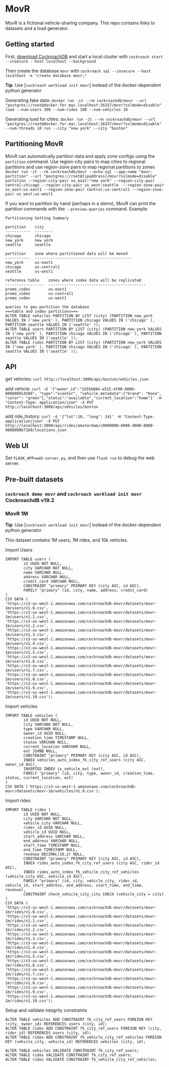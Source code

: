 # MovR

MovR is a fictional vehicle-sharing company. This repo contains links to datasets and a load generator.

## Getting started
First, [download CockroachDB](https://www.cockroachlabs.com/docs/stable/install-cockroachdb.html) and start a local cluster with `cockroach start --insecure --host localhost --background`

Then create the database `movr` with `cockroach sql --insecure --host localhost -e "create database movr;"`

**Tip**: Use [`cockroach workload init movr`] instead of the docker-dependent python generator

Generating fake data: `docker run -it --rm cockroachdb/movr --url "postgres://root@docker.for.mac.localhost:26257/movr?sslmode=disable" load --num-users 100 --num-rides 100 --num-vehicles 10`

Generating load for cities: `docker run -it --rm cockroachdb/movr --url "postgres://root@docker.for.mac.localhost:26257/movr?sslmode=disable" --num-threads 10 run --city "new york" --city "boston"`

## Partitioning MovR
MovR can automatically partition data and apply zone configs using the `partition` command.
Use region-city pairs to map cities to regional partitions and use region-zone pairs to map regional partitions to zones
`docker run -it --rm cockroachdb/movr --echo-sql --app-name "movr-partition" --url "postgres://root@[ipaddress]/movr?sslmode=disable" partition --region-city-pair us_east:"new york" --region-city-pair central:chicago --region-city-pair us_west:seattle  --region-zone-pair us_east:us-east1 --region-zone-pair central:us-central1 --region-zone-pair us_west:us-west1`

If you want to partition by hand (perhaps in a demo), MovR can print the partition commands with the `--preview-queries` command. Example:
```
Partitioning Setting Summary

partition    city
-----------  --------
chicago      chicago
new_york     new york
seattle      seattle

partition    zone where partitioned data will be moved
-----------  -------------------------------------------
new_york     us-east1
chicago      us-central1
seattle      us-west1

reference table    zones where index data will be replicated
-----------------  -------------------------------------------
promo_codes        us-east1
promo_codes        us-central1
promo_codes        us-west1

queries to geo-partition the database
===table and index partitions===
ALTER TABLE vehicles PARTITION BY LIST (city) (PARTITION new_york VALUES IN ('new york' ), PARTITION chicago VALUES IN ('chicago' ), PARTITION seattle VALUES IN ('seattle' ));
ALTER TABLE users PARTITION BY LIST (city) (PARTITION new_york VALUES IN ('new york' ), PARTITION chicago VALUES IN ('chicago' ), PARTITION seattle VALUES IN ('seattle' ));
ALTER TABLE rides PARTITION BY LIST (city) (PARTITION new_york VALUES IN ('new york' ), PARTITION chicago VALUES IN ('chicago' ), PARTITION seattle VALUES IN ('seattle' ));
```

## API

get vehicles: `curl http://localhost:3000/api/boston/vehicles.json`

add vehicle: `curl -d '{"owner_id":"15556084-a515-4f00-8000-000000014586", "type":"scooter", "vehicle_metadata":{"brand": "Kona", "color": "green"},"status":"available","current_location":"home"}' -H "Content-Type: application/json" -X PUT http://localhost:3000/api/vehicles/boston`

add ride_history: `curl -d '{"lat":10, "long": 14}' -H "Content-Type: application/json" -X PUT http://localhost:3000/api/rides/amsterdam/c0000000-0000-4000-8000-0000000b71b0/locations.json`

## Web UI

Set `FLASK_APP=web-server.py`, and then use `flask run` to debug the web server.

## Pre-built datasets

### `cockroach demo movr` and `cockroach workload init movr` **CockroachdB v19.2**



### MovR 1M

**Tip**: Use [`cockroach workload init movr`] instead of the docker-dependent python generator

This dataset contains 1M users, 1M rides, and 10k vehicles.


Import Users
```
IMPORT TABLE users (
        id UUID NOT NULL,
        city VARCHAR NOT NULL,
        name VARCHAR NULL,
        address VARCHAR NULL,
        credit_card VARCHAR NULL,
        CONSTRAINT "primary" PRIMARY KEY (city ASC, id ASC),
        FAMILY "primary" (id, city, name, address, credit_card)
)
CSV DATA (
'https://s3-us-west-1.amazonaws.com/cockroachdb-movr/datasets/movr-1m/users/n1.0.csv', 
'https://s3-us-west-1.amazonaws.com/cockroachdb-movr/datasets/movr-1m/users/n1.1.csv', 
'https://s3-us-west-1.amazonaws.com/cockroachdb-movr/datasets/movr-1m/users/n1.2.csv', 
'https://s3-us-west-1.amazonaws.com/cockroachdb-movr/datasets/movr-1m/users/n1.3.csv', 
'https://s3-us-west-1.amazonaws.com/cockroachdb-movr/datasets/movr-1m/users/n1.4.csv', 
'https://s3-us-west-1.amazonaws.com/cockroachdb-movr/datasets/movr-1m/users/n1.5.csv', 
'https://s3-us-west-1.amazonaws.com/cockroachdb-movr/datasets/movr-1m/users/n1.6.csv', 
'https://s3-us-west-1.amazonaws.com/cockroachdb-movr/datasets/movr-1m/users/n1.7.csv', 
'https://s3-us-west-1.amazonaws.com/cockroachdb-movr/datasets/movr-1m/users/n1.8.csv', 
'https://s3-us-west-1.amazonaws.com/cockroachdb-movr/datasets/movr-1m/users/n1.9.csv',
'https://s3-us-west-1.amazonaws.com/cockroachdb-movr/datasets/movr-1m/users/n1.10.csv');

```
Import vehicles
```
IMPORT TABLE vehicles (
        id UUID NOT NULL,
        city VARCHAR NOT NULL,
        type VARCHAR NULL,
        owner_id UUID NULL,
        creation_time TIMESTAMP NULL,
        status VARCHAR NULL,
        current_location VARCHAR NULL,
        ext JSONB NULL,
        CONSTRAINT "primary" PRIMARY KEY (city ASC, id ASC),
        INDEX vehicles_auto_index_fk_city_ref_users (city ASC, owner_id ASC),
        INVERTED INDEX ix_vehicle_ext (ext),
        FAMILY "primary" (id, city, type, owner_id, creation_time, status, current_location, ext)
)                                                                                                                                                                
CSV DATA ('https://s3-us-west-1.amazonaws.com/cockroachdb-movr/datasets/movr-1m/vehicles/n1.0.csv');

```

Import rides
```
IMPORT TABLE rides (
        id UUID NOT NULL,
        city VARCHAR NOT NULL,
        vehicle_city VARCHAR NULL,
        rider_id UUID NULL,
        vehicle_id UUID NULL,
        start_address VARCHAR NULL,
        end_address VARCHAR NULL,
        start_time TIMESTAMP NULL,
        end_time TIMESTAMP NULL,
        revenue DECIMAL(10,2) NULL,
        CONSTRAINT "primary" PRIMARY KEY (city ASC, id ASC),
        INDEX rides_auto_index_fk_city_ref_users (city ASC, rider_id ASC),
        INDEX rides_auto_index_fk_vehicle_city_ref_vehicles (vehicle_city ASC, vehicle_id ASC),
        FAMILY "primary" (id, city, vehicle_city, rider_id, vehicle_id, start_address, end_address, start_time, end_time, revenue),
        CONSTRAINT check_vehicle_city_city CHECK (vehicle_city = city)
) 
CSV DATA (
'https://s3-us-west-1.amazonaws.com/cockroachdb-movr/datasets/movr-1m/rides/n1.0.csv', 
'https://s3-us-west-1.amazonaws.com/cockroachdb-movr/datasets/movr-1m/rides/n1.1.csv', 
'https://s3-us-west-1.amazonaws.com/cockroachdb-movr/datasets/movr-1m/rides/n1.2.csv', 
'https://s3-us-west-1.amazonaws.com/cockroachdb-movr/datasets/movr-1m/rides/n1.3.csv', 
'https://s3-us-west-1.amazonaws.com/cockroachdb-movr/datasets/movr-1m/rides/n1.4.csv', 
'https://s3-us-west-1.amazonaws.com/cockroachdb-movr/datasets/movr-1m/rides/n1.5.csv', 
'https://s3-us-west-1.amazonaws.com/cockroachdb-movr/datasets/movr-1m/rides/n1.6.csv', 
'https://s3-us-west-1.amazonaws.com/cockroachdb-movr/datasets/movr-1m/rides/n1.7.csv', 
'https://s3-us-west-1.amazonaws.com/cockroachdb-movr/datasets/movr-1m/rides/n1.8.csv', 
'https://s3-us-west-1.amazonaws.com/cockroachdb-movr/datasets/movr-1m/rides/n1.9.csv',
'https://s3-us-west-1.amazonaws.com/cockroachdb-movr/datasets/movr-1m/rides/n1.10.csv');
```

Setup and validate integrity constraints
```
ALTER TABLE vehicles ADD CONSTRAINT fk_city_ref_users FOREIGN KEY (city, owner_id) REFERENCES users (city, id);
ALTER TABLE rides ADD CONSTRAINT fk_city_ref_users FOREIGN KEY (city, rider_id) REFERENCES users (city, id);
ALTER TABLE rides ADD CONSTRAINT fk_vehicle_city_ref_vehicles FOREIGN KEY (vehicle_city, vehicle_id) REFERENCES vehicles (city, id);

ALTER TABLE vehicles VALIDATE CONSTRAINT fk_city_ref_users;
ALTER TABLE rides VALIDATE CONSTRAINT fk_city_ref_users;
ALTER TABLE rides VALIDATE CONSTRAINT fk_vehicle_city_ref_vehicles;


```
